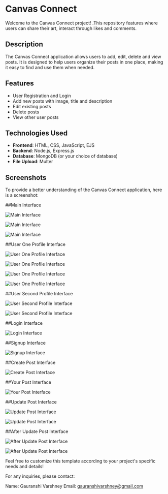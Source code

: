 # Canvas Connect

Welcome to the Canvas Connect project! .This repository features where users can share their art, interact through likes and comments.

## Description

The Canvas Connect application allows users to add, edit, delete and view posts. It is designed to help users organize their posts in one place, making it easy to find and use them when needed.

## Features

- User Registration and Login
- Add new posts with image, title and description
- Edit existing posts
- Delete posts
- View other user posts

## Technologies Used

- **Frontend**: HTML, CSS, JavaScript, EJS
- **Backend**: Node.js, Express.js
- **Database**: MongoDB (or your choice of database)
- **File Upload**: Multer

## Screenshots

To provide a better understanding of the Canvas Connect application, here is a screenshot:

##Main Interface

![Main Interface](screenshots/Home1.png)

![Main Interface](screenshots/Home2.png)

![Main Interface](screenshots/Home3.png)

##User One Profile Interface

![User One Profile Interface](screenshots/Profile1.png)

![User One Profile Interface](screenshots/Profile2.png)

![User One Profile Interface](screenshots/Profile3.png)

![User One Profile Interface](screenshots/Profile4.png)

##User Second Profile Interface

![User Second Profile Interface](screenshots/OtherProfile1.png)

![User Second Profile Interface](screenshots/OtherProfile2.png)

##Login Interface

![Login Interface](screenshots/Login.png)

##Signup Interface

![Signup Interface](screenshots/Signup.png)

##Create Post Interface

![Create Post Interface](screenshots/CreatePost.png)

##Your Post Interface

![Your Post Interface](screenshots/YourPost.png)

##Update Post Interface

![Update Post Interface](screenshots/UpdatePost1.png)

![Update Post Interface](screenshots/UpdatePost2.png)

##After Update Post Interface

![After Update Post Interface](screenshots/AfterUpdatePost1.png)

![After Update Post Interface](screenshots/AfterUpdatePost2.png)

Feel free to customize this template according to your project's specific needs and details!

For any inquiries, please contact:

Name: Gauranshi Varshney
Email: gauranshivarshney@gmail.com
